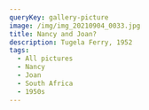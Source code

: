 ```yaml
---
queryKey: gallery-picture
image: /img/img_20210904_0033.jpg
title: Nancy and Joan?
description: Tugela Ferry, 1952
tags:
  - All pictures
  - Nancy
  - Joan
  - South Africa
  - 1950s
---
```

